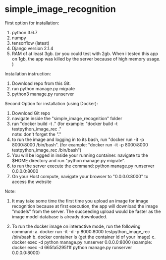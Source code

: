 # simple_image_recognition

First option for installation:

1. python 3.6.7
2. numpy
3. tensorflow (latest)
4. Django version 2.1.4
5. RAM of at least 3gb. (or you could test with 2gb. When i tested this app on 1gb, the app was killed by the server because of high memory usage. )

Installation instruction:

1. Download repo from this Git.
2. run python manage.py migrate
3. python3 manage.py runserver



Second Option for installation (using Docker):

1. Download Git repo
2. navigate inside the "simple_image_recognition" folder
3. run "docker build -t <name of image> ."  (for example:  "docker build -t testpython_image_rec ."  
	note: don't forget the "."
4. to run the image and logging in to its bash, run "docker run -it -p 8000:8000 <name of image> /bin/bash".  (for example: "docker run -it -p 8000:8000 testpython_image_rec /bin/bash") 
5.  You will be logged in inside your running container.  navigate to the $HOME directory and run "python manage.py migrate".
6.  to run the server execute the command: python manage.py runserver 0.0.0.0:8000
7.  On your Host compute, navigate your browser to "0.0.0.0:8000" to access the website

Note:
1. It may take some time the first time you upload an image for image recognition because at first execution, the app will download the image "models" from the server.  The succeeding upload would be faster as the image model database is already downloaded.



2. To run the docker image on interactive mode, run the following command:
	a. docker run -it -d -p 8000:8000 testpython_image_rec /bin/bash
	b.  docker container ls   (get the container id of your image)
 	c. docker exec -d  <container id> python manage.py runserver 0.0.0.0:8000   (example: docker exec -d  665fa5295f1f python manage.py runserver 0.0.0.0:8000)
	
